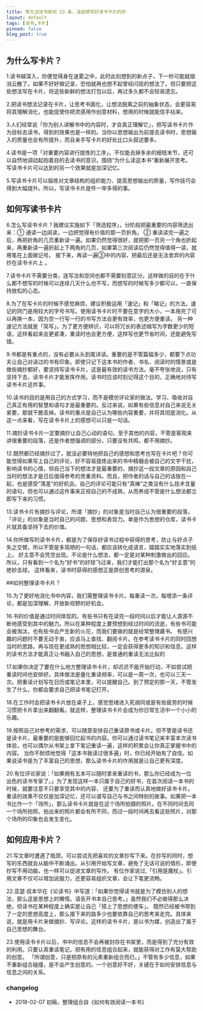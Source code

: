 ```yaml
---
title: 笨方法读书原则 23 条，送给想写好读书卡片的你
layout: default
tags: [读书,卡片]
pinned: false
blog_post: true
---
```



## 为什么写卡片？

1.读书越深入，你便觉得身在迷雾之中，此时此刻想到的新点子，下一秒可能就烟消云散了。如果不好好做记录，恐怕就再也想不起曾经闪现的想法了。但只要把这些想法写在卡片，将这些新鲜的想法打包以后，再过多久都不会轻易遗忘。

2.把读书想法记录在卡片，让思考书面化，让想法脱离之前的抽象状态，会更容易将其理解消化，也能促使你把灵感用作创意材料，想用的时候就能信手拈来。

3.人们经常说「你为别人讲解书中的内容时，才会真正理解它」，把写读书卡片作为目标去读书，得到的效果也是一样的。当你以思想输出为前提去读书时，思想输入的质量也会有所提升，而且亲手写卡片的好处比口头叙述要多。

4.读书是一项「对重要内容进行提炼的工序」。不仅能去掉多余的细枝末节，还可以自然地调动起抱着目的去读书的意识。围绕“为什么读这本书”重新展开思考。 写读书卡片可以达到的另一个效果就是加深记忆。

5.写读书卡片可以锻炼对文章结构的组织能力、提高思想输出的质量，写作技巧会得到大幅提升。所以，写读书卡片是件一举多得的事。


## 如何写读书卡片

6.怎么写读书卡片？我建议实施如下「筛选程序」，分阶段把最重要的内容筛选出来：① 通读一边阅读，一边把觉得有价值的那一页折角。 ② 重读读完一遍之后，再把折角的几页重新读一遍。如果仍然觉得很好，就把那一页另一个角也折起来，再重新读一遍折起上下两角的几页，如果第三次阅读后仍然觉得值得一读，就用笔在上面做记号。 接下来，再读一遍③中的内容，把最后还是无法舍弃的内容抄在读书卡片上 。

7.读书卡片不需要分类，连写法和空间也都不需要刻意区分。这样做的目的在于什么都不想写的时候可以连续几天什么也不写，而想写的时候写多少都可以，一直保持放松的心态。

8.为了在写卡片的时候不感觉麻烦，建议积极运用「速记」和「略记」的方法。速记的窍门是用较大的字号书写。使用读书卡片时不要在意字的大小，一本用完了可以再换一本，因为空一行写一行的书写方法会更有效率，也更方便重读。 另一种速记方法就是「简写」。为了更方便辨识，可以将冗长的表述缩写为字数更少的短语，这样看起来会更紧凑，重读时也会更方便，这样写也更节省时间，还能避免写错。

9.书都是有重点的，没有必要从头到尾详读。重要的是不管篇幅多少，都要下点功夫让自己对读过的书有印象。即使只记下这本书的作者、书名、阅读时的情景或是做些摘抄都好，要坚持写读书卡片，这是最有效的读书方法。毫不夸张地说，只有坚持下去，读书卡片才能发挥作用。读书时应该时刻记得这个目的，正确地对待写读书卡片这件事。

10.读书的目的是用自己的方式学习，而不是模仿评论家的做法。学习、吸收对自己真正有用的智慧和语句才是最重要的。反过来说，如果有些信息对自己来说无关紧要，那就干脆丢掉。读书的重点是自己认为哪些内容重要，并将其彻底消化。从这一点来看，写在读书卡片上的感想可以只是一句话。

11.摘抄读书卡片一定要摘抄让自己心动的语句。至于其他的内容，不管是客观来讲很重要的段落，还是作者想强调的部分，只要没有共鸣，都不用摘抄。

12.既然都已经摘抄过了，就没必要特地把自己的感想和思考也写在卡片吧？你可能觉得如果写上自己的评论，好不容易提炼出来的书中精髓会被自己的文字干扰，影响读书的心情，但自己当下的想法才是最重要的，摘抄这一段文章的原因和自己当时的想法才是日后值得参考的贵重资料。而且，把作者的话与自己的话放在一起，也是感受“落差”的好机会。自己的评论可能只有“真棒”之类没有什么技术含量的语句，但也可以通过这件事来正视自己的不成熟，从而养成不管是什么想法都立即写下来的习惯。

13.读书卡片有摘抄与评论，所谓「摘抄」的对象是当时自己认为很重要的段落，「评论」的对象是当时自己的问题、思想和表现力。单是作为思想的仓库，读书卡片就具备坚持下去的价值。

14.你所做写的读书卡片，都是为了保存好读书过程中获得的思考，防止与好点子失之交臂。所以不管是多简陋的一句话，都应该转化成语言，踏踏实实地落实到纸上。 好主意不会凭空出现。不论是什么想法，都一定是对某种刺激做出的回应。所以，只有看到一个名为“好书”的好球飞过来，我们才能打出那个名为“好主意”的绝妙击球。 这样看来，读书时获得的感想正是原创思考的源泉。

##如何整理读书卡片？

15.为了更好地消化书中内容，我们需整理读书卡片。每重读一次，每增添一条评论，都是加深理解、开放新视野的好机会。

16.书的价值是通过时间体现的。有些书只有在读完一段时间以后才能让人源源不断地感受到其中的魅力。所以在某种程度上要预想到经过时间的流逝，有些书可能会被淘汰，也有些书会产生新的火花，而我们要做的就是经常整理藏书。 有感兴趣的问题时不要无动于衷，应该马上查找、翻阅卡片。在参考读书卡片的同时回想当时的思路，再与现在更成熟的思想相比较，一定会获得更多的知识和信息。这样的读书方法才能真正让书融入自己的思想，是普通的重读无法比拟的

17.如果你决定了要在什么地方整理读书卡片，却迟迟不能开始行动，不如尝试把重读时间也安排好。具体做法是量化重读频率，可以是一周一次，也可以三天一次。把重读计划写在日历或笔记本里，可以提醒自己。到了预定的那一天，不管发生了什么，你都会要求自己把读书笔记打开。

18.在工作时会把读书卡片放在桌子上，感觉思绪进入死胡同或是有些疲劳的时候习惯把卡片拿出来翻翻看。就这样，整理读书卡片会成为你日常生活中一个小小的乐趣。

19.按照自己对参考的需求，可以随意安排自己重读原书或卡片。但不管是读书还是读卡片，最重要的是能够回忆起书的内容。你可以通过读书笔记来丰富本次读书体验，也可以偶尔从书架上拿下笔记重读一遍，这样的积累会让你真正掌握书中的内容。 当你不耐烦地觉得「这本书我读过很多遍」时，你已经开始有了自信。如果说读书是为了丰富自己的思想，那么读书卡片的作用就是让自己更有深度。

20.有位评论家说：「如果拥有五本可以随时拿来重读的书，那么你已经成为一位出色的读书专家了。」为了发现这样一本只属于自己的好书，在首次阅读一本书的时候，就要注意不只要享受其中的内容， 还要为了重读而认真地做好读书卡片。 重读的效果不仅仅是加深记忆，还可以谱写自己与书之间特别的故事。如果把一本书比作一个「场所」，那么读书卡片就是在这个场所拍摄的照片。在不同时间去同一个场所拍照，拍出来的照片都会有所不同，而过一段时间再去看这些照片，对那个场所的印象也会发生变化。

## 如何应用卡片？

21.写文章时遭遇了瓶颈，可以尝试先把喜欢的文章抄写下来。在抄写的同时，想写的东西就会从脑中不断涌出。从引用开始写文章，避免了无话可说的情形，即使抄写不用动脑，也一样可以促进文章的写作。 有位作家说过,「引用是魔杖」。引用文章不仅可以增加说服力，还更容易组织文章，会让下笔更流畅。

22.亚瑟·叔本华在《论读书》中写道：「如果你觉得读书就是为了模仿别人的想法，那么这是思想上的懒惰。请丢开书本自己思考。」虽然我们不必做得那么决绝，但读书在某种程度上确实是让自己「搭上了思想的便车」。 既然已经被书带到了一定的思想高度上，那么接下来的路多少也要依靠自己的思考来走完。具体来说，就是用卡片来做摘抄、写评论。这样的读书卡片，是以书为媒，创造出了属于自己思想的舞台。

23.使用读书卡片以后，书中的信息不会再被封存在书架里，而是得到了充分有效的利用。只要认真重读笔记，把有用的信息组合起来，就能获得对工作有莫大帮助的创意。 「所谓创意，只是把原有的元素重新组合而已。」不管有多少信息，如果不重新组合碰撞，是不会产生创意的。一个创意好不好，关键在于如何安排信息与信息之间的关系。

### changelog

- 2018-02-07 初稿，整理组合自《如何有效阅读一本书》

